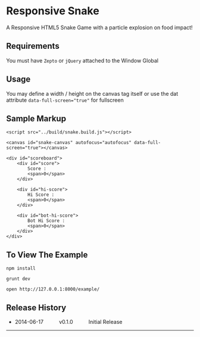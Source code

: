 # Responsive Snake

A Responsive HTML5 Snake Game with a particle explosion on food impact!


## Requirements

  You must have `Zepto` or `jQuery` attached to the Window Global


## Usage

  You may define a width / height on the canvas tag itself or use the dat attribute `data-full-screen="true"` for fullscreen

## Sample Markup

```
<script src="../build/snake.build.js"></script>

<canvas id="snake-canvas" autofocus="autofocus" data-full-screen="true"></canvas>

<div id="scoreboard">
    <div id="score">
        Score :
        <span>0</span>
    </div>

    <div id="hi-score">
        Hi Score :
        <span>0</span>
    </div>

    <div id="bot-hi-score">
        Bot Hi Score :
        <span>0</span>
    </div>
</div>
```

## To View The Example

  `npm install`

  `grunt dev`

  `open http://127.0.0.1:8000/example/`


## Release History

 * 2014-06-17   v0.1.0   Initial Release

---

